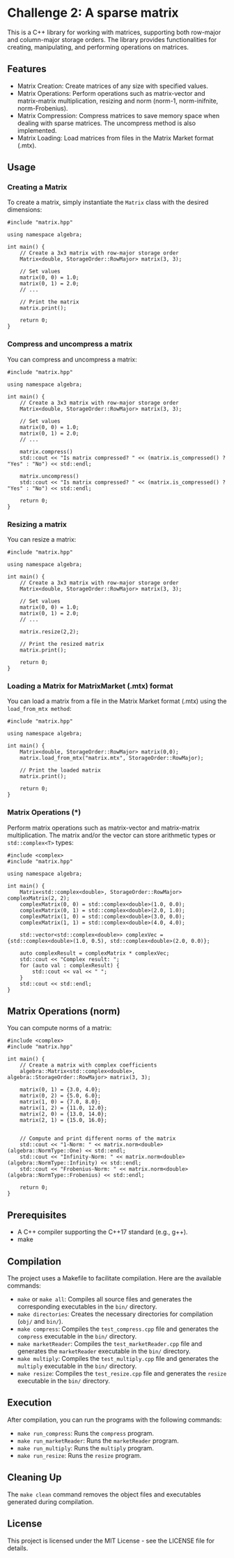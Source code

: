 # Challenge 2: A sparse matrix

This is a C++ library for working with matrices, supporting both row-major and column-major storage orders. The library provides functionalities for creating, manipulating, and performing operations on matrices.


## Features
- Matrix Creation: Create matrices of any size with specified values.
- Matrix Operations: Perform operations such as matrix-vector and matrix-matrix multiplication, resizing and norm (norm-1, norm-inifnite, norm-Frobenius).
- Matrix Compression: Compress matrices to save memory space when dealing with sparse matrices. The uncompress method is also implemented.
- Matrix Loading: Load matrices from files in the Matrix Market format (.mtx).


## Usage

### Creating a Matrix

To create a matrix, simply instantiate the `Matrix` class with the desired dimensions:
```
#include "matrix.hpp"

using namespace algebra;

int main() {
    // Create a 3x3 matrix with row-major storage order
    Matrix<double, StorageOrder::RowMajor> matrix(3, 3);

    // Set values
    matrix(0, 0) = 1.0;
    matrix(0, 1) = 2.0;
    // ...

    // Print the matrix
    matrix.print();

    return 0;
}

```

### Compress and uncompress a matrix

You can compress and uncompress a matrix:

```
#include "matrix.hpp"

using namespace algebra;

int main() {
    // Create a 3x3 matrix with row-major storage order
    Matrix<double, StorageOrder::RowMajor> matrix(3, 3);

    // Set values
    matrix(0, 0) = 1.0;
    matrix(0, 1) = 2.0;
    // ...

    matrix.compress()
    std::cout << "Is matrix compressed? " << (matrix.is_compressed() ? "Yes" : "No") << std::endl;

    matrix.uncompress()
    std::cout << "Is matrix compressed? " << (matrix.is_compressed() ? "Yes" : "No") << std::endl;

    return 0;
}

```


### Resizing a matrix

You can resize a matrix:

```
#include "matrix.hpp"

using namespace algebra;

int main() {
    // Create a 3x3 matrix with row-major storage order
    Matrix<double, StorageOrder::RowMajor> matrix(3, 3);

    // Set values
    matrix(0, 0) = 1.0;
    matrix(0, 1) = 2.0;
    // ...

    matrix.resize(2,2);

    // Print the resized matrix
    matrix.print();

    return 0;
}

```

### Loading a Matrix for MatrixMarket (.mtx) format

You can load a matrix from a file in the Matrix Market format (.mtx) using the `load_from_mtx method`:

```
#include "matrix.hpp"

using namespace algebra;

int main() {
    Matrix<double, StorageOrder::RowMajor> matrix(0,0);
    matrix.load_from_mtx("matrix.mtx", StorageOrder::RowMajor);

    // Print the loaded matrix
    matrix.print();

    return 0;
}

```

### Matrix Operations (*)

Perform matrix operations such as matrix-vector and matrix-matrix multiplication. The matrix and/or the vector can store
arithmetic types or `std::complex<T>` types:

```
#include <complex>
#include "matrix.hpp"

using namespace algebra;

int main() {
    Matrix<std::complex<double>, StorageOrder::RowMajor> complexMatrix(2, 2);
    complexMatrix(0, 0) = std::complex<double>(1.0, 0.0);
    complexMatrix(0, 1) = std::complex<double>(2.0, 1.0);
    complexMatrix(1, 0) = std::complex<double>(3.0, 0.0);
    complexMatrix(1, 1) = std::complex<double>(4.0, 4.0);

    std::vector<std::complex<double>> complexVec = {std::complex<double>(1.0, 0.5), std::complex<double>(2.0, 0.0)};

    auto complexResult = complexMatrix * complexVec;
    std::cout << "Complex result: ";
    for (auto val : complexResult) {
        std::cout << val << " ";
    }
    std::cout << std::endl;
}
```

## Matrix Operations (norm)


You can compute norms of a matrix:

```
#include <complex>
#include "matrix.hpp"

int main() {
    // Create a matrix with complex coefficients
    algebra::Matrix<std::complex<double>, algebra::StorageOrder::RowMajor> matrix(3, 3);

    matrix(0, 1) = {3.0, 4.0};
    matrix(0, 2) = {5.0, 6.0};
    matrix(1, 0) = {7.0, 8.0};
    matrix(1, 2) = {11.0, 12.0};
    matrix(2, 0) = {13.0, 14.0};
    matrix(2, 1) = {15.0, 16.0};


    // Compute and print different norms of the matrix
    std::cout << "1-Norm: " << matrix.norm<double>(algebra::NormType::One) << std::endl;
    std::cout << "Infinity-Norm: " << matrix.norm<double>(algebra::NormType::Infinity) << std::endl;
    std::cout << "Frobenius-Norm: " << matrix.norm<double>(algebra::NormType::Frobenius) << std::endl;

    return 0;
}
```


## Prerequisites

- A C++ compiler supporting the C++17 standard (e.g., g++).
- make

## Compilation

The project uses a Makefile to facilitate compilation. Here are the available commands:

- `make` or `make all`: Compiles all source files and generates the corresponding executables in the `bin/` directory.
- `make directories`: Creates the necessary directories for compilation (`obj/` and `bin/`).
- `make compress`: Compiles the `test_compress.cpp` file and generates the `compress` executable in the `bin/` directory.
- `make marketReader`: Compiles the `test_marketReader.cpp` file and generates the `marketReader` executable in the `bin/` directory.
- `make multiply`: Compiles the `test_multiply.cpp` file and generates the `multiply` executable in the `bin/` directory.
- `make resize`: Compiles the `test_resize.cpp` file and generates the `resize` executable in the `bin/` directory.

## Execution

After compilation, you can run the programs with the following commands:

- `make run_compress`: Runs the `compress` program.
- `make run_marketReader`: Runs the `marketReader` program.
- `make run_multiply`: Runs the `multiply` program.
- `make run_resize`: Runs the `resize` program.

## Cleaning Up

The `make clean` command removes the object files and executables generated during compilation.

## License
This project is licensed under the MIT License - see the LICENSE file for details.